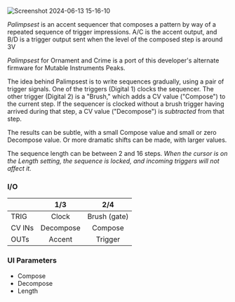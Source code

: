 ![Screenshot 2024-06-13 15-16-10](https://github.com/djphazer/O_C-Phazerville/assets/109086194/8aca80c8-8dbb-4af7-9626-55a7551c8842)

_Palimpsest_ is an accent sequencer that composes a pattern by way of a repeated sequence of trigger impressions. A/C is the accent output, and B/D is a trigger output sent when the level of the composed step is around 3V

_Palimpsest_ for Ornament and Crime is a port of this developer's alternate firmware for Mutable Instruments Peaks.

The idea behind Palimpsest is to write sequences gradually, using a pair of trigger signals. One of the triggers (Digital 1) clocks the sequencer. The other trigger (Digital 2) is a "Brush," which adds a CV value ("Compose") to the current step. If the sequencer is clocked without a brush trigger having arrived during that step, a CV value ("Decompose") is _subtracted_ from that step.

The results can be subtle, with a small Compose value and small or zero Decompose value. Or more dramatic shifts can be made, with larger values.

The sequence length can be between 2 and 16 steps. _When the cursor is on the Length setting, the sequence is locked, and incoming triggers will not affect it._

### I/O

|        | 1/3 | 2/4 |
| ------ | :-: | :-: |
| TRIG   | Clock    | Brush (gate)    |
| CV INs | Decompose    | Compose    |
| OUTs   | Accent    | Trigger    |


### UI Parameters
* Compose
* Decompose
* Length